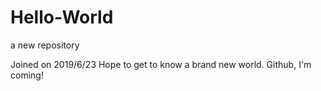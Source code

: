 # Hello-World
a new repository

Joined on 2019/6/23
Hope to get to know a brand new world.
Github, I'm coming!
